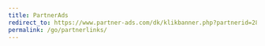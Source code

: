 ```yaml
---
title: PartnerAds
redirect_to: https://www.partner-ads.com/dk/klikbanner.php?partnerid=28187&bannerid=17193
permalink: /go/partnerlinks/
---
```

